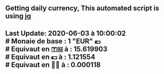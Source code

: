## Getting daily currency, This automated script is using [jq](https://stedolan.github.io/jq/)
## Last Update:  2020-06-03 à 10:00:02 </br># Monaie de base : 1 "EUR" 💶 </br> # Equivaut en 🇹🇳 à :  15.619903 </br> # Equivaut en 💵 à : 1.121554</br> # Equivaut en 🐱‍💻 à :  0.000118

